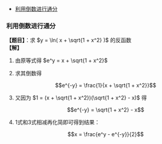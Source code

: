 <!-- TOC -->

- [利用倒数进行通分](#利用倒数进行通分)

<!-- /TOC -->

### 利用倒数进行通分

**【题目】**：求 $y = \ln( x + \sqrt{1 + x^2} )$ 的反函数  
**【解】**

1. 由原等式得 $e^y = x + \sqrt{1 + x^2}$
2. 求其倒数得

    $$e^{-y} = \frac{1}{x + \sqrt{1 + x^2}}$$

3. 又因为 $1 = (x + \sqrt{1 + x^2})(\sqrt{1 + x^2} - x)$ 得

    $$e^{-y} = \sqrt{1 + x^2} - x$$

4. 1式和3式相减再化简即可得到结果：

    $$x = \frac{e^y - e^{-y}}{2}$$
